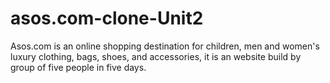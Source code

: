 # asos.com-clone-Unit2
Asos.com is an online shopping destination for children, men and women's luxury clothing, bags, shoes, and accessories, it is an website build by group of five people in five days.
